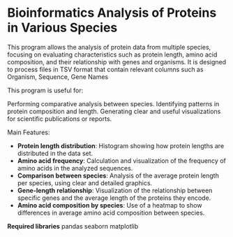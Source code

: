 # Bioinformatics Analysis of Proteins in Various Species

This program allows the analysis of protein data from multiple species, focusing on evaluating characteristics such as protein length, amino acid composition, and their relationship with genes and organisms. It is designed to process files in TSV format that contain relevant columns such as Organism, Sequence, Gene Names

This program is useful for:

Performing comparative analysis between species.
Identifying patterns in protein composition and length.
Generating clear and useful visualizations for scientific publications or reports.

Main Features:
- **Protein length distribution**: Histogram showing how protein lengths are distributed in the data set.
- **Amino acid frequency**: Calculation and visualization of the frequency of amino acids in the analyzed sequences.
- **Comparison between species**: Analysis of the average protein length per species, using clear and detailed graphics.
- **Gene-length relationship**: Visualization of the relationship between specific genes and the average length of the proteins they encode.
- **Amino acid composition by species**: Use of a heatmap to show differences in average amino acid composition between species.

**Required libraries**
pandas
seaborn
matplotlib
